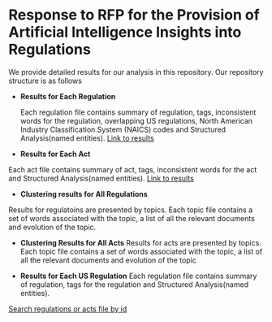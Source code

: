 # Response to RFP for the Provision of Artificial Intelligence Insights into Regulations




We provide detailed results for our analysis in this repository. Our repository structure is as follows

* **Results for Each Regulation**
    
    Each regulation file contains summary of regulation, tags, inconsistent words for the regulation, overlapping US regulations, North American Industry Classification System (NAICS) codes and Structured Analysis(named entities). [Link to results](regulations)
    
* **Results for Each Act**

Each act file contains summary of act, tags, inconsistent words for the act and Structured Analysis(named entities). [Link to results](acts)

* **Clustering results for All Regulations**

Results for regulatoins are presented by topics. Each topic file contains a set of words associated with the topic, a list of all the relevant documents and evolution of the topic.

* **Clustering Results for All Acts**
Results for acts are presented by topics. Each topic file contains a set of words associated with the topic, a list of all the relevant documents and evolution of the topic

* **Results for Each US Regulation**
Each regulation file contains summary of regulation, tags for the regulation and Structured Analysis(named entities).

[Search regulations or acts file by id](https://github.com/D3Labs-Inc/rfp-ai-reg/find/master)


